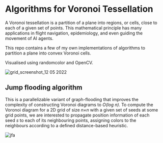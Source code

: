 # Algorithms for Voronoi Tessellation
A Voronoi tessellation is a partition of a plane into regions, or cells, close to each of a given set of points. This mathematical principle has many applications in flight navigation, epidemiology, and even guiding the movement of AI agents. 

This repo contains a few of my own implementations of algorithms to partition a plane into convex Voronoi cells.

Visualised using randomcolor and OpenCV.

![grid_screenshot_12 05 2022](https://user-images.githubusercontent.com/65803868/168063363-03d1e66e-cff7-46b1-a782-241ef49d69f4.png)


## Jump flooding algorithm

This is a parallelizable variant of graph-flooding that improves the complexity of constructing Voronoi diagrams to *O(log n)*. To compute the Voronoi diagram for a 2D grid of size *n×n* with a given set of seeds at some grid points, we are interested to propagate position information of each
seed *s* to each of its neighbouring points, assigning colors to the neighbours according to a defined distance-based heuristic. 

![jfa](https://user-images.githubusercontent.com/65803868/197709822-3d0db7ae-84f5-4e58-9bff-6d22354cdd2c.gif)
